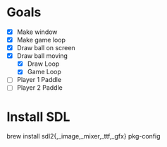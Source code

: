 # Goals
- [X] Make window
- [X] Make game loop
- [X] Draw ball on screen
- [X] Draw ball moving
    - [X] Draw Loop
    - [X] Game Loop
- [ ] Player 1 Paddle
- [ ] Player 2 Paddle

# Install SDL
brew install sdl2{,_image,_mixer,_ttf,_gfx} pkg-config